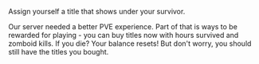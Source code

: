 
Assign yourself a title that shows under your survivor.

Our server needed a better PVE experience. Part of that is ways to be rewarded for playing - you can buy titles now with hours survived and zomboid kills. If you die? Your balance resets! But don't worry, you should still have the titles you bought.
